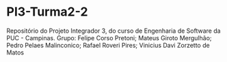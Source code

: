# PI3-Turma2-2
Repositório do Projeto Integrador 3, do curso de Engenharia de Software da PUC - Campinas. Grupo: Felipe Corso Pretoni; Mateus Giroto Mergulhão; Pedro Pelaes Malinconico; Rafael Roveri Pires; Vinicius Davi Zorzetto de Matos
